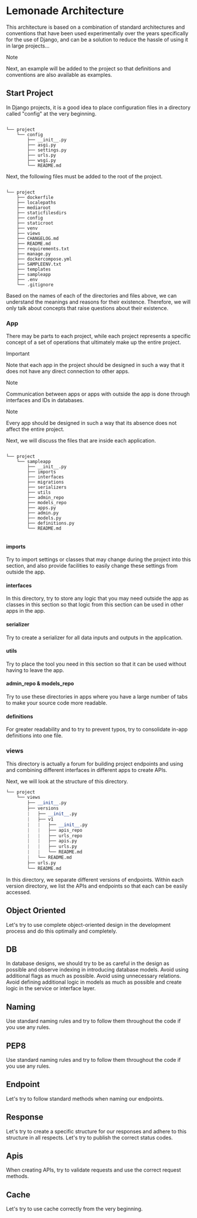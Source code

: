 # Lemonade Architecture

This architecture is based on a combination of standard architectures and conventions that have been used experimentally
over the years specifically for the use of Django, and can be a solution to reduce the hassle of using it in large
projects...

> [!NOTE]
> Next, an example will be added to the project so that definitions and conventions are also available as examples.

## Start Project

In Django projects, it is a good idea to place configuration files in a directory called "config" at the very beginning.

```

└── project
    └── config
        ├── __init__.py
        ├── asgi.py
        ├── settings.py
        ├── urls.py
        ├── wsgi.py
        └── README.md
```

Next, the following files must be added to the root of the project.

```

└── project
    ├── dockerfile  
    ├── localepaths  
    ├── mediaroot  
    ├── staticfilesdirs  
    ├── config        
    ├── staticroot       
    ├── venv
    ├── views
    ├── CHANGELOG.md  
    ├── README.md     
    ├── requirements.txt  
    ├── manage.py    
    ├── dockercompose.yml  
    ├── SAMPLEENV.txt    
    ├── templates
    ├── sampleapp  
    ├── .env
    └── .gitignore
```

Based on the names of each of the directories and files above, we can understand the meanings and reasons for their
existence. Therefore, we will only talk about concepts that raise questions about their existence.

### App

There may be parts to each project, while each project represents a specific concept of a set of operations that
ultimately make up the entire project.

> [!IMPORTANT]  
> Note that each app in the project should be designed in such a way that it does not have any direct connection to
> other
> apps.

> [!NOTE]
> Communication between apps or apps with outside the app is done through interfaces and IDs in databases.

> [!NOTE]
> Every app should be designed in such a way that its absence does not affect the entire project.

Next, we will discuss the files that are inside each application.

```

└── project
    └── sampleapp
        ├── __init__.py  
        ├── imports  
        ├── interfaces  
        ├── migrations  
        ├── serializers  
        ├── utils
        ├── admin_repo
        ├── models_repo
        ├── apps.py  
        ├── admin.py  
        ├── models.py
        ├── definitions.py
        └── README.md
        
```

#### imports

Try to import settings or classes that may change during the project into this section, and also provide facilities to
easily change these settings from outside the app.

#### interfaces

In this directory, try to store any logic that you may need outside the app as classes in this section so that logic
from this section can be used in other apps in the app.

#### serializer

Try to create a serializer for all data inputs and outputs in the application.

#### utils

Try to place the tool you need in this section so that it can be used without having to leave the app.

#### admin_repo & models_repo

Try to use these directories in apps where you have a large number of tabs to make your source code more readable.

#### definitions

For greater readability and to try to prevent typos, try to consolidate in-app definitions into one file.

### views

This directory is actually a forum for building project endpoints and using and combining different interfaces in
different apps to create APIs.

Next, we will look at the structure of this directory.

```python
└── project
    └── views
        ├── __init__.py  
        ├── versions
        |   ├── __init__.py  
        |   ├── v1
        |   |   ├── __init__.py
        |   |   ├── apis_repo
        |   |   ├── urls_repo  
        |   |   ├── apis.py
        |   |   ├── urls.py
        |   |   └── README.md
        |   └── README.md
        ├── urls.py
        └── README.md
```

In this directory, we separate different versions of endpoints. Within each version directory, we list the APIs and
endpoints so that each can be easily accessed.

## Object Oriented

Let's try to use complete object-oriented design in the development process and do this optimally and completely.

## DB

In database designs, we should try to be as careful in the design as possible and observe indexing in introducing
database models.
Avoid using additional flags as much as possible.
Avoid using unnecessary relations.
Avoid defining additional logic in models as much as possible and create logic in the service or interface layer.

## Naming

Use standard naming rules and try to follow them throughout the code if you use any rules.

## PEP8

Use standard naming rules and try to follow them throughout the code if you use any rules.

## Endpoint

Let's try to follow standard methods when naming our endpoints.

## Response

Let's try to create a specific structure for our responses and adhere to this structure in all respects. Let's try to
publish the correct status codes.

## Apis

When creating APIs, try to validate requests and use the correct request methods.

## Cache

Let's try to use cache correctly from the very beginning.